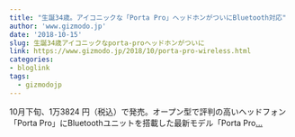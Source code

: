 ```yaml
---
title: "生誕34歳。アイコニックな「Porta Pro」ヘッドホンがついにBluetooth対応"
author: 'www.gizmodo.jp'
date: '2018-10-15'
slug: 生誕34歳アイコニックなporta-proヘッドホンがついに
link: https://www.gizmodo.jp/2018/10/porta-pro-wireless.html
categories:
- bloglink
tags:
  - gizmodojp
---
```


10月下旬、1万3824 円（税込）で発売。オープン型で評判の高いヘッドフォン「Porta Pro」にBluetoothユニットを搭載した最新モデル「Porta Pro[... <i class="fas fa-external-link-alt"></i>](https://www.gizmodo.jp/2018/10/porta-pro-wireless.html)

